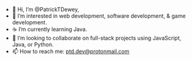 - 👋 Hi, I’m @PatrickTDewey,
- 👀 I’m interested in web development, software development, & game development.
- ☕ I’m currently learning Java.
- 💞️ I’m looking to collaborate on full-stack projects using JavaScript, Java, or Python.
- 📫 How to reach me: ptd.dev@protonmail.com

<!---
PatrickTDewey/PatrickTDewey is a ✨ special ✨ repository because its `README.md` (this file) appears on your GitHub profile.
You can click the Preview link to take a look at your changes.
--->
